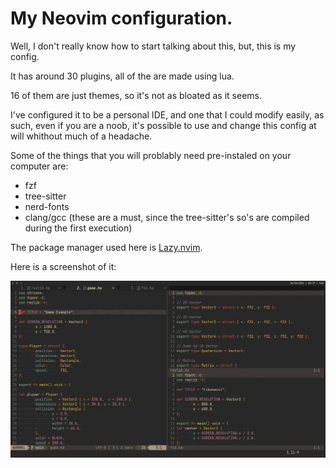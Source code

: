 # My Neovim configuration.

Well, I don't really know how to start talking about this, but, this is my
config.

It has around 30 plugins, all of the are made using lua.

16 of them are just themes, so it's not as bloated as it seems.

I've configured it to be a personal IDE, and one that I could modify easily, as
such, even if you are a noob, it's possible to use and change this config at
will whithout much of a headache.

Some of the things that you will problably need pre-instaled on your computer
are:

- fzf
- tree-sitter
- nerd-fonts
- clang/gcc (these are a must, since the tree-sitter's so's are compiled during
  the first execution)

The package manager used here is
[Lazy.nvim](https://github.com/folke/lazy.nvim).

Here is a screenshot of it:

![screenshot](.src/scr.webp)
